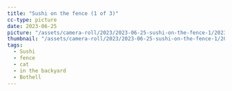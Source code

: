 ```yaml
---
title: "Sushi on the fence (1 of 3)"
cc-type: picture
date: 2023-06-25
picture: "/assets/camera-roll/2023/2023-06-25-sushi-on-the-fence-1/20230625_223106442_iOS.jpg"
thumbnail: "/assets/camera-roll/2023/2023-06-25-sushi-on-the-fence-1/20230625_223106442_iOS-thumbnail.jpg"
tags:
  - Sushi
  - fence
  - cat
  - in the backyard
  - Bothell
---
```

